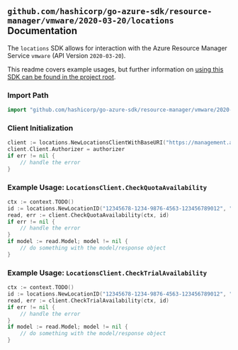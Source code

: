 
## `github.com/hashicorp/go-azure-sdk/resource-manager/vmware/2020-03-20/locations` Documentation

The `locations` SDK allows for interaction with the Azure Resource Manager Service `vmware` (API Version `2020-03-20`).

This readme covers example usages, but further information on [using this SDK can be found in the project root](https://github.com/hashicorp/go-azure-sdk/tree/main/docs).

### Import Path

```go
import "github.com/hashicorp/go-azure-sdk/resource-manager/vmware/2020-03-20/locations"
```


### Client Initialization

```go
client := locations.NewLocationsClientWithBaseURI("https://management.azure.com")
client.Client.Authorizer = authorizer
if err != nil {
	// handle the error
}
```


### Example Usage: `LocationsClient.CheckQuotaAvailability`

```go
ctx := context.TODO()
id := locations.NewLocationID("12345678-1234-9876-4563-123456789012", "locationValue")
read, err := client.CheckQuotaAvailability(ctx, id)
if err != nil {
	// handle the error
}
if model := read.Model; model != nil {
	// do something with the model/response object
}
```


### Example Usage: `LocationsClient.CheckTrialAvailability`

```go
ctx := context.TODO()
id := locations.NewLocationID("12345678-1234-9876-4563-123456789012", "locationValue")
read, err := client.CheckTrialAvailability(ctx, id)
if err != nil {
	// handle the error
}
if model := read.Model; model != nil {
	// do something with the model/response object
}
```
